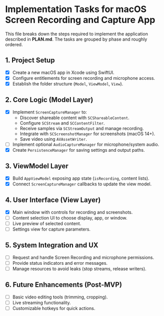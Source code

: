 # Implementation Tasks for macOS Screen Recording and Capture App

This file breaks down the steps required to implement the application described in **PLAN.md**. The tasks are grouped by phase and roughly ordered.

## 1. Project Setup
- [x] Create a new macOS app in Xcode using SwiftUI.
- [x] Configure entitlements for screen recording and microphone access.
- [x] Establish the folder structure (`Model`, `ViewModel`, `View`).

## 2. Core Logic (Model Layer)
- [x] Implement `ScreenCaptureManager` to:
  - Discover shareable content with `SCShareableContent`.
  - Configure `SCStream` and `SCContentFilter`.
  - Receive samples via `SCStreamOutput` and manage recording.
  - Integrate with `SCScreenshotManager` for screenshots (macOS 14+).
  - Save video using `AVAssetWriter`.
- [ ] Implement optional `AudioCaptureManager` for microphone/system audio.
- [x] Create `PersistenceManager` for saving settings and output paths.

## 3. ViewModel Layer
- [x] Build `AppViewModel` exposing app state (`isRecording`, content lists).
- [x] Connect `ScreenCaptureManager` callbacks to update the view model.

## 4. User Interface (View Layer)
- [x] Main window with controls for recording and screenshots.
- [ ] Content selection UI to choose display, app, or window.
- [ ] Live preview of selected content.
- [ ] Settings view for capture parameters.

## 5. System Integration and UX
- [ ] Request and handle Screen Recording and microphone permissions.
- [ ] Provide status indicators and error messages.
- [ ] Manage resources to avoid leaks (stop streams, release writers).

## 6. Future Enhancements (Post-MVP)
- [ ] Basic video editing tools (trimming, cropping).
- [ ] Live streaming functionality.
- [ ] Customizable hotkeys for quick actions.
